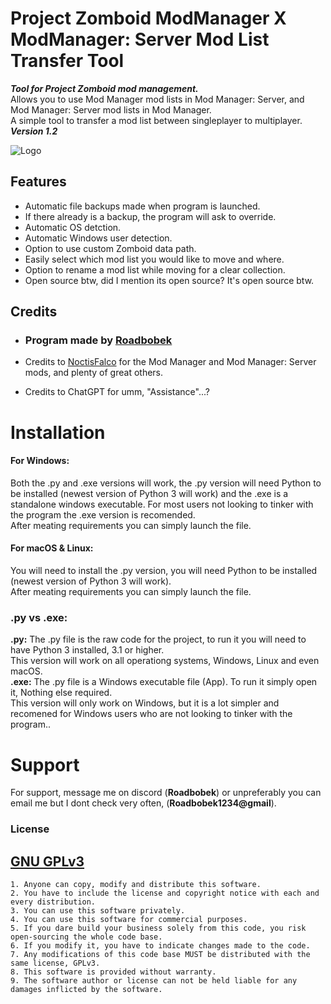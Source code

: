 
# Project Zomboid ModManager X ModManager: Server Mod List Transfer Tool

***Tool for Project Zomboid mod management.***  
Allows you to use Mod Manager mod lists in Mod Manager: Server, and Mod Manager: Server mod lists in Mod Manager.  
A simple tool to transfer a mod list between singleplayer to multiplayer. ***Version 1.2***

![Logo](https://i.imgur.com/kip7xI1.png)

## Features

- Automatic file backups made when program is launched.
- If there already is a backup, the program will ask to override.
- Automatic OS detction.
- Automatic Windows user detection.
- Option to use custom Zomboid data path.
- Easily select which mod list you would like to move and where.
- Option to rename a mod list while moving for a clear collection.
- Open source btw, did I mention its open source? It's open source btw.


## Credits

- ### **Program made by [Roadbobek](https://www.github.com/Roadbobek)**

- Credits to [NoctisFalco](https://steamcommunity.com/id/NoctisFalco) for the Mod Manager and Mod Manager: Server mods, and plenty of great others.

- Credits to ChatGPT for umm, "Assistance"...?



# **Installation**

#### **For Windows:**  
Both the .py and .exe versions will work, the .py version will need Python to be installed (newest version of Python 3 will work) and the .exe is a standalone windows executable. For most users not looking to tinker with the program the .exe version is recomended.  
After meating requirements you can simply launch the file.

#### **For macOS & Linux:**  
You will need to install the .py version, you will need Python to be installed (newest version of Python 3 will work).  
After meating requirements you can simply launch the file.

### **.py vs .exe:**
**.py:** The .py file is the raw code for the project, to run it you will need to have Python 3 installed, 3.1 or higher.  
This version will work on all operationg systems, Windows, Linux and even macOS.  
**.exe:** The .py file is a Windows executable file (App). To run it simply open it, Nothing else required.  
This version will only work on Windows, but it is a lot simpler and recomened for Windows users who are not looking to tinker with the program..

    
# Support

For support, message me on discord (**Roadbobek**) or unpreferably you can email me but I dont check very often, (**Roadbobek1234@gmail**).


### License

## [GNU GPLv3](https://choosealicense.com/licenses/gpl-3.0/)
    1. Anyone can copy, modify and distribute this software.
    2. You have to include the license and copyright notice with each and every distribution.
    3. You can use this software privately.
    4. You can use this software for commercial purposes.
    5. If you dare build your business solely from this code, you risk open-sourcing the whole code base.
    6. If you modify it, you have to indicate changes made to the code.
    7. Any modifications of this code base MUST be distributed with the same license, GPLv3.
    8. This software is provided without warranty.
    9. The software author or license can not be held liable for any damages inflicted by the software.

